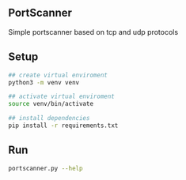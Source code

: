 ## PortScanner
Simple portscanner based on tcp and udp protocols

## Setup
```bash
## create virtual enviroment
python3 -m venv venv

## activate virtual enviroment
source venv/bin/activate

## install dependencies
pip install -r requirements.txt
```

## Run
```bash
portscanner.py --help
```
